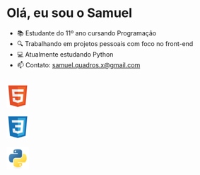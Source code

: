 <h1> Olá, eu sou o Samuel </h1>


- 📚 Estudante do 11º ano cursando Programação
- 🔍 Trabalhando em projetos pessoais com foco no front-end
- 💻 Atualmente estudando Python
- 📫 Contato: <a href="https://mail.google.com/mail/u/2/#inbox?compose=GTvVlcSDXXxmqlcqlqZXhnHzlJWllhxHhwPsMdfkmHQLntrRLhbtsbSvdvsXWBFMmzHqwJGnPqPdH" target="_blank">samuel.quadros.x@gmail.com</a>

<br><img src= "https://raw.githubusercontent.com/devicons/devicon/master/icons/html5/html5-original.svg" width="50px" height="50px"></br>
<br><img src= "https://raw.githubusercontent.com/devicons/devicon/master/icons/css3/css3-original.svg" width="50px" height="50px"></br>
<br><img src= "https://raw.githubusercontent.com/devicons/devicon/master/icons/python/python-original.svg" width="50px" height="50px"></br>



